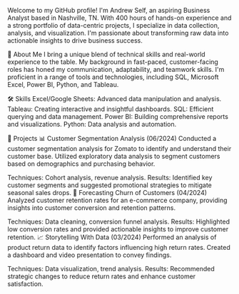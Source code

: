 Welcome to my GitHub profile! I'm Andrew Self, an aspiring Business Analyst based in Nashville, TN. With 400 hours of hands-on experience and a strong portfolio of data-centric projects, I specialize in data collection, analysis, and visualization. I'm passionate about transforming raw data into actionable insights to drive business success.

🌟 About Me
I bring a unique blend of technical skills and real-world experience to the table. My background in fast-paced, customer-facing roles has honed my communication, adaptability, and teamwork skills. I'm proficient in a range of tools and technologies, including SQL, Microsoft Excel, Power BI, Python, and Tableau.

🛠 Skills
Excel/Google Sheets: Advanced data manipulation and analysis.
Tableau: Creating interactive and insightful dashboards.
SQL: Efficient querying and data management.
Power BI: Building comprehensive reports and visualizations.
Python: Data analysis and automation.

🚀 Projects
📊 Customer Segmentation Analysis (06/2024)
Conducted a customer segmentation analysis for Zomato to identify and understand their customer base. Utilized exploratory data analysis to segment customers based on demographics and purchasing behavior.

Techniques: Cohort analysis, revenue analysis.
Results: Identified key customer segments and suggested promotional strategies to mitigate seasonal sales drops.
🔮 Forecasting Churn of Customers (04/2024)
Analyzed customer retention rates for an e-commerce company, providing insights into customer conversion and retention patterns.

Techniques: Data cleaning, conversion funnel analysis.
Results: Highlighted low conversion rates and provided actionable insights to improve customer retention.
📈 Storytelling With Data (03/2024)
Performed an analysis of product return data to identify factors influencing high return rates. Created a dashboard and video presentation to convey findings.

Techniques: Data visualization, trend analysis.
Results: Recommended strategic changes to reduce return rates and enhance customer satisfaction.
